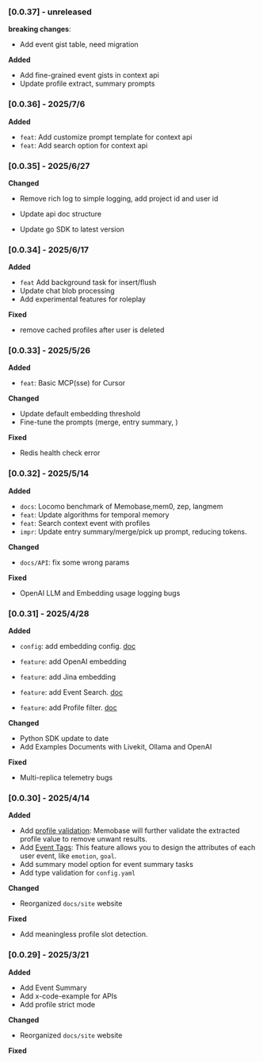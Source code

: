 ### [0.0.37] - unreleased

**breaking changes**:

- Add event gist table, need migration

**Added** 

- Add fine-grained event gists in context api
- Update profile extract, summary prompts

### [0.0.36] - 2025/7/6

**Added**

- `feat`: Add customize prompt template for context api
- `feat`: Add search option for context api

### [0.0.35] - 2025/6/27

**Changed**

- Remove rich log to simple logging, add project id and user id

- Update api doc structure

- Update go SDK to latest version



### [0.0.34] - 2025/6/17

**Added**

- `feat` Add background task for insert/flush
- Update chat blob processing
- Add experimental features for roleplay

**Fixed**

- remove cached profiles after user is deleted





### [0.0.33] - 2025/5/26

**Added**

- `feat`: Basic MCP(sse) for Cursor

**Changed**

- Update default embedding threshold
- Fine-tune the prompts (merge, entry summary, )

**Fixed**

- Redis health check error

  

### [0.0.32] - 2025/5/14

**Added**

- `docs`: Locomo benchmark of Memobase,mem0, zep, langmem
- `feat`: Update algorithms for temporal memory
- `feat`: Search context event with profiles
- `impr`: Update entry summary/merge/pick up prompt, reducing tokens.

**Changed**

- `docs/API`: fix some wrong params

**Fixed**

- OpenAI LLM and Embedding usage logging bugs

  

### [0.0.31] - 2025/4/28

**Added**

- `config`: add embedding config. [doc](https://docs.memobase.io/references/full#embedding-configuration)

- `feature`: add OpenAI embedding

- `feature`: add Jina embedding

- `feature`: add Event Search. [doc](https://docs.memobase.io/features/event/event_search)

- `feature`: add Profile filter. [doc](https://docs.memobase.io/features/profile/profile_filter)

  

**Changed**

- Python SDK update to date
- Add Examples Documents with Livekit, Ollama and OpenAI

**Fixed**

- Multi-replica telemetry bugs



### [0.0.30] - 2025/4/14

**Added**

- Add [profile validation](https://docs.memobase.io/features/profile/profile_config): Memobase will further validate the extracted profile value to remove unwant results.
- Add [Event Tags](https://docs.memobase.io/features/event/event_tag): This feature allows you to design the attributes of each user event, like `emotion`, `goal`.
- Add summary model option for event summary tasks
- Add type validation for `config.yaml`

**Changed**

- Reorganized `docs/site` website 

**Fixed**

- Add meaningless profile slot detection.

  

### [0.0.29] - 2025/3/21

**Added**

- Add Event Summary
- Add x-code-example for APIs
- Add profile strict mode

**Changed**

- Reorganized `docs/site` website 

**Fixed**